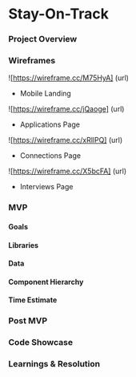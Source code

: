 # Stay-On-Track
### Project Overview
### Wireframes

![https://wireframe.cc/M75HyA] (url)

- Mobile Landing

![https://wireframe.cc/jQaoge] (url)

- Applications Page

![https://wireframe.cc/xRllPQ] (url)

- Connections Page

![https://wireframe.cc/X5bcFA] (url)

- Interviews Page
### MVP
#### Goals
#### Libraries
#### Data 
#### Component Hierarchy 
#### Time Estimate
### Post MVP
### Code Showcase
### Learnings & Resolution
